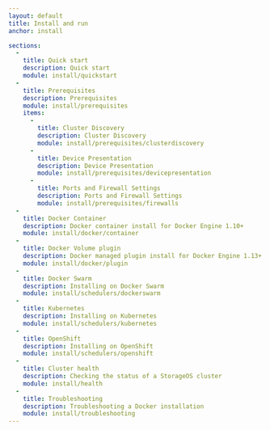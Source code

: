 ```yaml
---
layout: default
title: Install and run
anchor: install

sections:
  -
    title: Quick start
    description: Quick start
    module: install/quickstart
  -
    title: Prerequisites
    description: Prerequisites
    module: install/prerequisites
    items:
      -
        title: Cluster Discovery
        description: Cluster Discovery
        module: install/prerequisites/clusterdiscovery
      -
        title: Device Presentation
        description: Device Presentation
        module: install/prerequisites/devicepresentation
      -
        title: Ports and Firewall Settings
        description: Ports and Firewall Settings
        module: install/prerequisites/firewalls
  -
    title: Docker Container
    description: Docker container install for Docker Engine 1.10+
    module: install/docker/container
  -
    title: Docker Volume plugin
    description: Docker managed plugin install for Docker Engine 1.13+
    module: install/docker/plugin
  -
    title: Docker Swarm
    description: Installing on Docker Swarm
    module: install/schedulers/dockerswarm
  -
    title: Kubernetes
    description: Installing on Kubernetes
    module: install/schedulers/kubernetes
  -
    title: OpenShift
    description: Installing on OpenShift
    module: install/schedulers/openshift
  -
    title: Cluster health
    description: Checking the status of a StorageOS cluster
    module: install/health
  -
    title: Troubleshooting
    description: Troubleshooting a Docker installation
    module: install/troubleshooting
---
```

